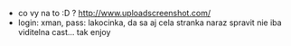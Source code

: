 * co vy na to :D ? http://www.uploadscreenshot.com/
* login: xman, pass: lakocinka, da sa aj cela stranka naraz spravit nie iba viditelna cast... tak enjoy